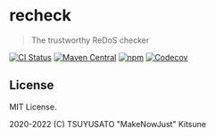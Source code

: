 # recheck

> The trustworthy ReDoS checker

[![CI Status](https://img.shields.io/github/workflow/status/MakeNowJust-Labo/recheck/Scala/master?logo=github&style=for-the-badge)](https://github.com/MakeNowJust-Labo/recheck/actions)
[![Maven Central](https://img.shields.io/maven-central/v/codes.quine.labo/recheck-core_2.13?logo=scala&style=for-the-badge)](https://search.maven.org/artifact/codes.quine.labo/recheck-core_2.13)
[![npm](https://img.shields.io/npm/v/recheck?logo=javascript&style=for-the-badge)](https://www.npmjs.com/package/recheck)
[![Codecov](https://img.shields.io/codecov/c/gh/MakeNowJust-Labo/recheck?logo=codecov&style=for-the-badge)](https://codecov.io/gh/MakeNowJust-Labo/recheck)

## License

MIT License.

2020-2022 (C) TSUYUSATO "MakeNowJust" Kitsune
